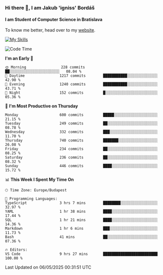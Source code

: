 ### Hi there 👋, I am Jakub 'igniss' Bordáš

#### I am Student of Computer Science in Bratislava
To know me better, head over to my [website](https://bordas.sk).

[![My Skills](https://skillicons.dev/icons?i=js,typescript,html,css,figma,svelte,vue,next,postgresql,nest,express,nodejs)](https://bordas.sk)


<!--START_SECTION:waka-->
![Code Time](http://img.shields.io/badge/Code%20Time-1%2C872%20hrs%2011%20mins-blue)

**I'm an Early 🐤** 

```text
🌞 Morning                228 commits         ██░░░░░░░░░░░░░░░░░░░░░░░   08.04 % 
🌆 Daytime                1217 commits        ███████████░░░░░░░░░░░░░░   42.90 % 
🌃 Evening                1240 commits        ███████████░░░░░░░░░░░░░░   43.71 % 
🌙 Night                  152 commits         █░░░░░░░░░░░░░░░░░░░░░░░░   05.36 % 
```
📅 **I'm Most Productive on Thursday** 

```text
Monday                   600 commits         █████░░░░░░░░░░░░░░░░░░░░   21.15 % 
Tuesday                  249 commits         ██░░░░░░░░░░░░░░░░░░░░░░░   08.78 % 
Wednesday                332 commits         ███░░░░░░░░░░░░░░░░░░░░░░   11.70 % 
Thursday                 740 commits         ███████░░░░░░░░░░░░░░░░░░   26.08 % 
Friday                   234 commits         ██░░░░░░░░░░░░░░░░░░░░░░░   08.25 % 
Saturday                 236 commits         ██░░░░░░░░░░░░░░░░░░░░░░░   08.32 % 
Sunday                   446 commits         ████░░░░░░░░░░░░░░░░░░░░░   15.72 % 
```


📊 **This Week I Spent My Time On** 

```text
🕑︎ Time Zone: Europe/Budapest

💬 Programming Languages: 
TypeScript               3 hrs 7 mins        ████████░░░░░░░░░░░░░░░░░   32.97 % 
YAML                     1 hr 38 mins        ████░░░░░░░░░░░░░░░░░░░░░   17.44 % 
SQL                      1 hr 21 mins        ████░░░░░░░░░░░░░░░░░░░░░   14.36 % 
Markdown                 1 hr 6 mins         ███░░░░░░░░░░░░░░░░░░░░░░   11.73 % 
Bash                     41 mins             ██░░░░░░░░░░░░░░░░░░░░░░░   07.36 % 

🔥 Editors: 
VS Code                  9 hrs 27 mins       █████████████████████████   100.00 % 
```


 Last Updated on 06/05/2025 00:31:51 UTC
<!--END_SECTION:waka-->

